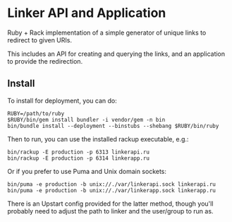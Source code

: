 # Linker API and Application

Ruby + Rack implementation of a simple generator of unique links to redirect to given URIs.

This includes an API for creating and querying the links, and an application to provide the redirection.

## Install

To install for deployment, you can do:

    RUBY=/path/to/ruby
    $RUBY/bin/gem install bundler -i vendor/gem -n bin
    bin/bundle install --deployment --binstubs --shebang $RUBY/bin/ruby

Then to run, you can use the installed rackup executable, e.g.:

    bin/rackup -E production -p 6313 linkerapi.ru
    bin/rackup -E production -p 6314 linkerapp.ru

Or if you prefer to use Puma and Unix domain sockets:

    bin/puma -e production -b unix://./var/linkerapi.sock linkerapi.ru
    bin/puma -e production -b unix://./var/linkerapp.sock linkerapp.ru

There is an Upstart config provided for the latter method, though you'll probably need to adjust the path to linker and the user/group to run as.
